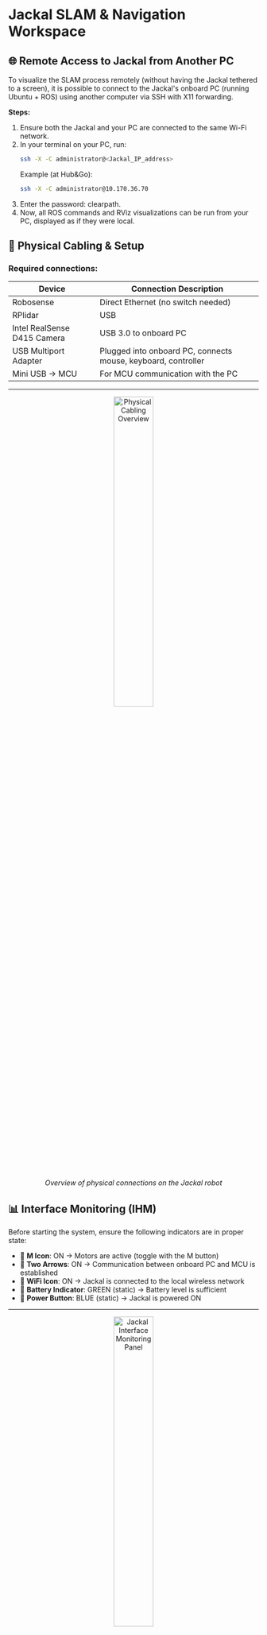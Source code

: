 # Jackal SLAM & Navigation Workspace

## 🌐 Remote Access to Jackal from Another PC
To visualize the SLAM process remotely (without having the Jackal tethered to a screen), it is possible to connect to the Jackal's onboard PC (running Ubuntu + ROS) using another computer via SSH with X11 forwarding.

**Steps:**
1. Ensure both the Jackal and your PC are connected to the same Wi-Fi network.
2. In your terminal on your PC, run:
   ```bash
   ssh -X -C administrator@<Jackal_IP_address>
   ```
   Example (at Hub&Go):
   ```bash
   ssh -X -C administrator@10.170.36.70
   ```
3. Enter the password: clearpath.
4. Now, all ROS commands and RViz visualizations can be run from your PC, displayed as if they were local.


## 🚗 Physical Cabling & Setup

### Required connections:
| Device                             | Connection Description                                 |
|------------------------------------|--------------------------------------------------------|
| Robosense                          | Direct Ethernet (no switch needed)                    |
| RPlidar                            | USB                                                   |
| Intel RealSense D415 Camera       | USB 3.0 to onboard PC                                 |
| USB Multiport Adapter              | Plugged into onboard PC, connects mouse, keyboard, controller |
| Mini USB → MCU                     | For MCU communication with the PC                     |

---

<div align="center">
  <img src="assets/Cablage.jpg" alt="Physical Cabling Overview" width="40%">
  <p><i>Overview of physical connections on the Jackal robot</i></p>
</div>

## 📊 Interface Monitoring (IHM)

Before starting the system, ensure the following indicators are in proper state:

- 🔘 **M Icon**: ON → Motors are active (toggle with the M button)
- 🔁 **Two Arrows**: ON → Communication between onboard PC and MCU is established
- 📶 **WiFi Icon**: ON → Jackal is connected to the local wireless network
- 🔋 **Battery Indicator**: GREEN (static) → Battery level is sufficient
- 🔵 **Power Button**: BLUE (static) → Jackal is powered ON

---

<div align="center">
  <img src="assets/IHM.jpg" alt="Jackal Interface Monitoring Panel" width="40%">
  <p><i>Status panel showing correct system readiness</i></p>
</div>


## 💻 ROS Environment Setup

### 1. System Preparation:
```bash
sudo apt update && sudo apt upgrade
```
### 2. Required ROS Packages:
Make sure these packages are installed:

- jackal_desktop
- rplidar_ros
- realsense2_camera
- robosense_ros
- rtabmap_ros
- teleop_twist_joy and teleop_twist_keyboard

To verify if the package already exists, you need to execute this by replacing `<name_package>` by the name of the package:
```bash
rospack list | grep <name_package>
```

> Ensure your ~/.bashrc sources the correct ROS workspace and environment.


## 🎮 Manual Control with Controller & Keyboard

### Gamepad (Logitech F710):
- Plug the USB adapter into the USB hub on the Jackal.
- Ensure:
  - **LED MODE** is off.
  - The top switch is set to `D` mode.

### Gamepad Usage:
- Press the left analog stick (L3).
- Use L2 + left analog to control the robot's motion.

---

<div align="center">
  <img src="assets/Logitech_instructions.jpg" alt="Logitech F710 Setup Instructions" width="40%">
  <p><i>Logitech F710 setup guide: switch to 'D' and ensure LED MODE is off</i></p>
</div>


#### Start Teleop:
```bash
roslaunch teleop_twist_joy teleop.launch joy_dev:=/dev/input/f710
```
> Try also with `js0` or `js1` depending on the detected input port.

### Check input signal:
```bash
cat /dev/input/f710
```
### Verify ROS graph:
- Run rqt_graph
- Make sure the /teleop_twist_joy node is publishing to /cmd_vel.

---

<div align="center"> 
   <img src="assets/rqt-teleop_twist_joy.png" alt="rqt_graph showing teleop_twist_joy node" width="70%"> 
   <p><i>ROS graph: <code>/teleop_twist_joy</code> publishing to <code>/cmd_vel</code></i></p> 
</div>

### Keyboard:
Open a new terminal and run:
```bash
rosrun teleop_twist_keyboard teleop_twist_keyboard.py
```
Controls:
- `U` `I` `O` → Move forward while turning left / straight / turning right.
- `J` `K` `L` → Rotate counterclockwise / stop / rotate clockwise.
- `M` `<` `>` → Move backward while turning left / straight / turning right.

## 🔄 Launch Sequence for SLAM Visualization in RViz:
> 💡**Recommended:** Install `terminator` for easier multi-terminal management:
```bash
sudo apt-get install terminator
```

### Step-by-step:
1. Start Jackal SLAM stack:
   ```bash
   roslaunch my_rtab_map start_rtabmap_working_jackal.launch
   ```
2. Start RViz with SLAM view:
   ```bash
   roslaunch my_rtab_map start_rtabmap_working_jackal.launch
   ```
3. Launch Intel RealSense camera:
   ```bash
   roslaunch my_rtab_map start_rtabmap_working_D415_RGBD.launch
   ```

---

<div align="center"> 
   <img src="assets/Realsense_Rtabmap.png" alt="RViz view with Realsense and RTAB-Map" width="75%"> 
   <p><i>RViz displaying SLAM results with Intel RealSense and RTAB-Map</i></p> 
</div>

## 🖥️ RViz Displays Configuration
To properly visualize SLAM data in RViz, make sure the following topics are set in the **Displays** panel:

### 📡 Sensors
- **2D Lidar**  
  → Topic: `/scan_map`
- **3D PointCloud (Robosense)**
  → Topic: `/rtabmap/cloud_map`

### 🗺️ Map
- **Projected Map (Explored Space)**  
  - Topic >  `/rtabmap/proj_map`


---

<div align="center">
  <img src="assets/Displays-Map.png" alt="RViz display topics configuration" width="30%">
  <p><i>Displays panel in RViz showing correct topic configuration</i></p>
</div>


## 🎯 Result: Real-Time 2D & 3D SLAM Visualization
After launching all the components, you should now see your robot actively exploring the environment in **real time** on **RViz**, with both:

- 🟢 **2D Lidar map**  
- 🔵 **3D PointCloud map** from Robosense and RealSense

> 🧭 This live mapping allows you to monitor the SLAM performance and verify correct sensor fusion.

<div align="center">
  <img src="assets/exploration_2D&3D.gif" alt="Exploration SLAM 2D and 3D" width="80%">
  <p><i>Live exploration using 2D Lidar + 3D SLAM with Robosense & RealSense</i></p>
</div>

## 🌍 Navigation Goal (2D Nav Goal Command)

Once the SLAM environment is launched, you can send autonomous goals to the robot via RViz using the **2D Nav Goal** tool.

### 🚀 Launch the navigation demo:
Open a new terminal:
   ```bash
   roslaunch jackal_navigation odom_navigation_demo.launch
   ```
### 🖱️ Send a goal in RViz:
- Use the *2D Nav Goal* button (top toolbar in RViz).
- Click anywhere on the map and drag to indicate the direction the robot should face.
- Jackal will autonomously compute a path and navigate toward the goal.

### 📍 Monitor the goal position:
```bash
rostopic echo /move_base_simple/goal
```
You’ll see the coordinates of each goal you send!

<div align="center"> 
   <img src="assets/nav2dgoal.gif" alt="2D Navigation Goal in RViz" width="80%"> 
   <p><i>Autonomous navigation using 2D Nav Goal in RViz</i></p> 
</div>

## 📄 License & Author
> Author: Adham ALI
> 
> License: `MIT License`
> 
This repository is open-source under the terms of the MIT License. You are free to use, modify, and distribute this software. See the LICENSE file for more information.
